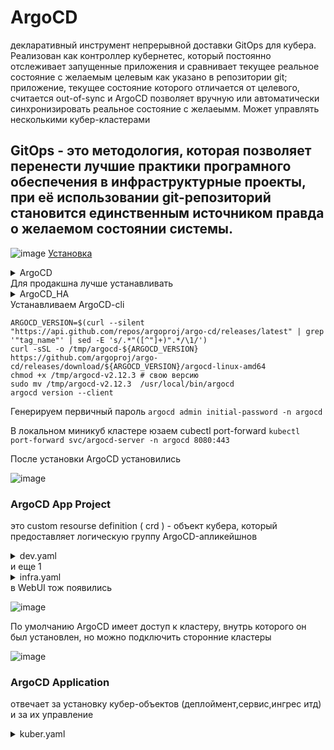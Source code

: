 # ArgoCD
декларативный инструмент непрерывной доставки GitOps для кубера. Реализован как контроллер кубернетес, который постоянно отслеживает запущенные приложения и сравнивает текущее реальное состояние с желаемым целевым как указано в репозитории git; приложение, текущее состояние которого отличается от целевого, считается out-of-sync и ArgoCD позволяет вручную или автоматически синхронизировать реальное состояние с желаеымм. Может управлять несколькими кубер-кластерами
## GitOps - это методология, которая позволяет перенести лучшие практики програмного обеспечения в инфраструктурные проекты, при её использовании git-репозиторий становится единственным источником правда о желаемом состоянии системы.
![image](https://github.com/user-attachments/assets/5767e7cd-4fb8-4738-b338-676f3400f934)
[Установка](https://argo-cd.readthedocs.io/en/stable/getting_started/)
<details> <summary>ArgoCD</summary>

```
kubectl create namespace argocd
kubectl apply -n argocd -f https://raw.githubusercontent.com/argoproj/argo-cd/stable/manifests/install.yaml
```
</details>
Для продакшна лучше устанавливать
<details> <summary>ArgoCD_HA</summary>

```
kubectl create namespace argocd
kubectl apply -n argocd -f https://raw.githubusercontent.com/argoproj/argo-cd/v2.12.3/manifests/ha/install.yaml
```
</details>
Устанавливаем ArgoCD-cli

```
ARGOCD_VERSION=$(curl --silent "https://api.github.com/repos/argoproj/argo-cd/releases/latest" | grep '"tag_name"' | sed -E 's/.*"([^"]+)".*/\1/')
curl -sSL -o /tmp/argocd-${ARGOCD_VERSION} https://github.com/argoproj/argo-cd/releases/download/${ARGOCD_VERSION}/argocd-linux-amd64
chmod +x /tmp/argocd-v2.12.3 # свою версию
sudo mv /tmp/argocd-v2.12.3  /usr/local/bin/argocd 
argocd version --client
```
Генерируем первичный пароль ```argocd admin initial-password -n argocd```

В локальном миникуб кластере юзаем cubectl port-forward ```kubectl port-forward svc/argocd-server -n argocd 8080:443```

После установки ArgoCD установились 

![image](https://github.com/user-attachments/assets/337619ee-8241-4f03-bb3f-53d35d63faff)

### ArgoCD App Project 
это custom resourse definition ( crd ) - объект кубера, который предоставляет логическую группу ArgoCD-апликейшнов 

<details> <summary>dev.yaml</summary>

```
apiVersion: argoproj.io/v1alpha1
kind: AppProject
metadata:
  name: development
  namespace: argocd
  finalizers:      # Нужен для того,чтобы убедиться, что проект не будет удалён пока к нему приатачены ArgoCD приложения
    - resources-finalizer.argocd.argoproj.io
spec:
  description: Project containing development environment services
  sourceRepos:   # ссылка на репозитории, из которых приложения в рамках проекта, могут извлекать манифесты, чарт-файлы итд
    - '*'        # любой репозиторий
  destinations:       # ссылки на namespaces и кластера, в которые ArgoCD приложения могут деплоить кубер-ресурсы
    - namespace: '*'  # так же, любой namespace( если указать, к примеру 'dota', то апликейшены смогли бы деплоить только туда )
      server: '*'
  clusterResourceWhitelist:   # какие объекты кластерного уровня могут устанавливать ArgoCD апликейшены в рамках проекта
    - group: '*' 
      kind: '*'
```
</details>
и еще 1
<details> <summary>infra.yaml</summary>

```
apiVersion: argoproj.io/v1alpha1
kind: AppProject
metadata:
  name: infrastructure
  namespace: argocd
  # Finalizer that ensures that project is not deleted until it is not referenced by any application
  finalizers:
    - resources-finalizer.argocd.argoproj.io
spec:
  description: Project with infrastructure related applications
  sourceRepos:
    - '*'
  destinations:
    - namespace: '*'
      server: '*'
  clusterResourceWhitelist:
    - group: '*'
      kind: '*'
```
</details>
в WebUI тож появились 

![image](https://github.com/user-attachments/assets/34d833ec-95a0-4781-9a1f-90012a155ce0)

По умолчанию ArgoCD имеет доступ к кластеру, внутрь которого он был установлен, но можно подключить сторонние кластеры

![image](https://github.com/user-attachments/assets/5a609ce3-708d-4a00-998c-e5380a2e273c)

### ArgoCD Application
отвечает за установку кубер-объектов (деплоймент,сервис,ингрес итд) и за их управление

<details> <summary>kuber.yaml</summary>

```
apiVersion: argoproj.io/v1alpha1
kind: Application
metadata:
  name: kuber
  # You'll usually want to add your resources to the argocd namespace.
  namespace: argocd
  # Add this finalizer ONLY if you want these to cascade delete.
  finalizers:
    - resources-finalizer.argocd.argoproj.io
spec:
  project: development     # это то,что создали выше в dev.yaml

  source:   # из какого репозитория брать исходный код 
    repoURL: https://github.com/Wireflex/Kubernetes.git  # Can point to either a Helm chart repo or a git repo.
    targetRevision: main  # For Helm, this refers to the chart version.
    path: ArgoCD/dev/kuber  # This has no meaning for Helm charts pulled directly from a Helm repo instead of git.

  destination:    # куда деплоим (у нас только 1 дефолтный)
    server: https://kubernetes.default.svc
    namespace: kuber

  # Sync policy
  syncPolicy:
    automated: # automated sync by default retries failed attempts 5 times with following delays between attempts ( 5s, 10s, 20s, 40s, 80s ); retry controlled using `retry` field.
      prune: true # Specifies if resources should be pruned during auto-syncing ( false by default ).
      selfHeal: true # Specifies if partial app sync should be executed when resources are changed only in target Kubernetes cluster and no git change detected ( false by default ).
    syncOptions:     # Sync options which modifies sync behavior
    - CreateNamespace=true # Namespace Auto-Creation ensures that namespace specified as the application destination exists in the destination cluster.
```
</details>
